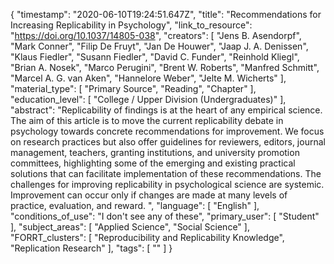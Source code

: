 {
    "timestamp": "2020-06-10T19:24:51.647Z",
    "title": "Recommendations for Increasing Replicability in Psychology",
    "link_to_resource": "https://doi.org/10.1037/14805-038",
    "creators": [
        "Jens B. Asendorpf",
        "Mark Conner",
        "Filip De Fruyt",
        "Jan De Houwer",
        "Jaap J. A. Denissen",
        "Klaus Fiedler",
        "Susann Fiedler",
        "David C. Funder",
        "Reinhold Kliegl",
        "Brian A. Nosek",
        "Marco Perugini",
        "Brent W. Roberts",
        "Manfred Schmitt",
        "Marcel A. G. van Aken",
        "Hannelore Weber",
        "Jelte M. Wicherts"
    ],
    "material_type": [
        "Primary Source",
        "Reading",
        "Chapter"
    ],
    "education_level": [
        "College / Upper Division (Undergraduates)"
    ],
    "abstract": "Replicability of findings is at the heart of any empirical science. The aim of this article is to move the current replicability debate in psychology towards concrete recommendations for improvement. We focus on research practices but also offer guidelines for reviewers, editors, journal management, teachers, granting institutions, and university promotion committees, highlighting some of the emerging and existing practical solutions that can facilitate implementation of these recommendations. The challenges for improving replicability in psychological science are systemic. Improvement can occur only if changes are made at many levels of practice, evaluation, and reward. ",
    "language": [
        "English"
    ],
    "conditions_of_use": "I don't see any of these",
    "primary_user": [
        "Student"
    ],
    "subject_areas": [
        "Applied Science",
        "Social Science"
    ],
    "FORRT_clusters": [
        "Reproducibility and Replicability Knowledge",
        "Replication Research"
    ],
    "tags": [
        ""
    ]
}